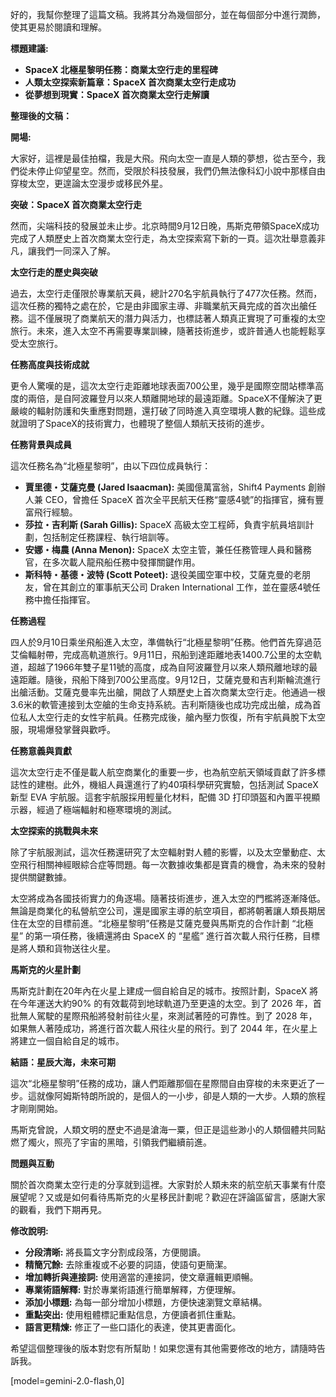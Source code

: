 好的，我幫你整理了這篇文稿。我將其分為幾個部分，並在每個部分中進行潤飾，使其更易於閱讀和理解。

**標題建議:**

*   **SpaceX 北極星黎明任務：商業太空行走的里程碑**
*   **人類太空探索新篇章：SpaceX 首次商業太空行走成功**
*   **從夢想到現實：SpaceX 首次商業太空行走解讀**

**整理後的文稿：**

**開場:**

大家好，這裡是最佳拍檔，我是大飛。飛向太空一直是人類的夢想，從古至今，我們從未停止仰望星空。然而，受限於科技發展，我們仍無法像科幻小說中那樣自由穿梭太空，更遑論太空漫步或移民外星。

**突破：SpaceX 首次商業太空行走**

然而，尖端科技的發展並未止步。北京時間9月12日晚，馬斯克帶領SpaceX成功完成了人類歷史上首次商業太空行走，為太空探索寫下新的一頁。這次壯舉意義非凡，讓我們一同深入了解。

**太空行走的歷史與突破**

過去，太空行走僅限於專業航天員，總計270名宇航員執行了477次任務。然而，這次任務的獨特之處在於，它是由非國家主導、非職業航天員完成的首次出艙任務。這不僅展現了商業航天的潛力與活力，也標誌著人類真正實現了可重複的太空旅行。未來，進入太空不再需要專業訓練，隨著技術進步，或許普通人也能輕鬆享受太空旅行。

**任務高度與技術成就**

更令人驚嘆的是，這次太空行走距離地球表面700公里，幾乎是國際空間站標準高度的兩倍，是自阿波羅登月以來人類離開地球的最遠距離。SpaceX不僅解決了更嚴峻的輻射防護和失重應對問題，還打破了同時進入真空環境人數的紀錄。這些成就證明了SpaceX的技術實力，也體現了整個人類航天技術的進步。

**任務背景與成員**

這次任務名為“北極星黎明”，由以下四位成員執行：

*   **賈里德・艾薩克曼 (Jared Isaacman):** 美國億萬富翁，Shift4 Payments 創辦人兼 CEO，曾擔任 SpaceX 首次全平民航天任務“靈感4號”的指揮官，擁有豐富飛行經驗。
*   **莎拉・吉利斯 (Sarah Gillis):** SpaceX 高級太空工程師，負責宇航員培訓計劃，包括制定任務課程、執行培訓等。
*   **安娜・梅農 (Anna Menon):** SpaceX 太空主管，兼任任務管理人員和醫務官，在多次載人龍飛船任務中發揮關鍵作用。
*   **斯科特・基德・波特 (Scott Poteet):** 退役美國空軍中校，艾薩克曼的老朋友，曾在其創立的軍事航天公司 Draken International 工作，並在靈感4號任務中擔任指揮官。

**任務過程**

四人於9月10日乘坐飛船進入太空，準備執行“北極星黎明”任務。他們首先穿過范艾倫輻射帶，完成高軌道旅行。9月11日，飛船到達距離地表1400.7公里的太空軌道，超越了1966年雙子星11號的高度，成為自阿波羅登月以來人類飛離地球的最遠距離。隨後，飛船下降到700公里高度。9月12日，艾薩克曼和吉利斯輪流進行出艙活動。艾薩克曼率先出艙，開啟了人類歷史上首次商業太空行走。他通過一根3.6米的軟管連接到太空艙的生命支持系統。吉利斯隨後也成功完成出艙，成為首位私人太空行走的女性宇航員。任務完成後，艙內壓力恢復，所有宇航員脫下太空服，現場爆發掌聲與歡呼。

**任務意義與貢獻**

這次太空行走不僅是載人航空商業化的重要一步，也為航空航天領域貢獻了許多標誌性的建樹。此外，機組人員還進行了約40項科學研究實驗，包括測試 SpaceX 新型 EVA 宇航服。這套宇航服採用輕量化材料，配備 3D 打印頭盔和內置平視顯示器，經過了極端輻射和極寒環境的測試。

**太空探索的挑戰與未來**

除了宇航服測試，這次任務還研究了太空輻射對人體的影響，以及太空暈動症、太空飛行相關神經眼綜合症等問題。每一次數據收集都是寶貴的機會，為未來的發射提供關鍵數據。

太空將成為各國技術實力的角逐場。隨著技術進步，進入太空的門檻將逐漸降低。無論是商業化的私營航空公司，還是國家主導的航空項目，都將朝著讓人類長期居住在太空的目標前進。“北極星黎明”任務是艾薩克曼與馬斯克的合作計劃 “北極星” 的第一項任務，後續還將由 SpaceX 的 “星艦” 進行首次載人飛行任務，目標是將人類和貨物送往火星。

**馬斯克的火星計劃**

馬斯克計劃在20年內在火星上建成一個自給自足的城市。按照計劃，SpaceX 將在今年運送大約90% 的有效載荷到地球軌道乃至更遠的太空。到了 2026 年，首批無人駕駛的星際飛船將發射前往火星，來測試著陸的可靠性。到了 2028 年，如果無人著陸成功，將進行首次載人飛往火星的飛行。到了 2044 年，在火星上將建立一個自給自足的城市。

**結語：星辰大海，未來可期**

這次“北極星黎明”任務的成功，讓人們距離那個在星際間自由穿梭的未來更近了一步。這就像阿姆斯特朗所說的，是個人的一小步，卻是人類的一大步。人類的旅程才剛剛開始。

馬斯克曾說，人類文明的歷史不過是滄海一粟，但正是這些渺小的人類個體共同點燃了燭火，照亮了宇宙的黑暗，引領我們繼續前進。

**問題與互動**

關於首次商業太空行走的分享就到這裡。大家對於人類未來的航空航天事業有什麼展望呢？又或是如何看待馬斯克的火星移民計劃呢？歡迎在評論區留言，感謝大家的觀看，我們下期再見。

**修改說明:**

*   **分段清晰:**  將長篇文字分割成段落，方便閱讀。
*   **精簡冗餘:**  去除重複或不必要的詞語，使語句更簡潔。
*   **增加轉折與連接詞:**  使用適當的連接詞，使文章邏輯更順暢。
*   **專業術語解釋:**  對於專業術語進行簡單解釋，方便理解。
*   **添加小標題:** 為每一部分增加小標題，方便快速瀏覽文章結構。
*   **重點突出:**  使用粗體標記重點信息，方便讀者抓住重點。
*   **語言更精煉:** 修正了一些口語化的表達，使其更書面化。

希望這個整理後的版本對您有所幫助！如果您還有其他需要修改的地方，請隨時告訴我。

[model=gemini-2.0-flash,0]
